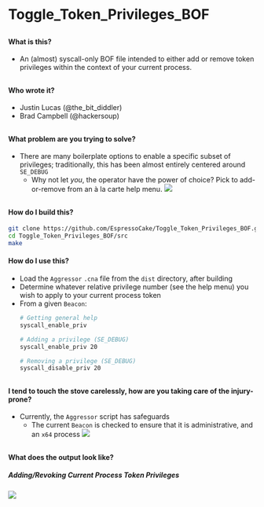 # Toggle_Token_Privileges_BOF

##
#### What is this?
- An (almost) syscall-only BOF file intended to either add or remove token privileges within the context of your current process.
##
#### Who wrote it?
- Justin Lucas  (@the_bit_diddler)
- Brad Campbell (@hackersoup)
##
#### What problem are you trying to solve?
- There are many boilerplate options to enable a specific subset of privileges; traditionally, this has been almost entirely centered around `SE_DEBUG`
    - Why not let *you*, the operator have the power of choice? Pick to add-or-remove from an à la carte help menu.
    ![](https://i.ibb.co/D9zLFdt/help-text.png)
##
#### How do I build this?
```sh
git clone https://github.com/EspressoCake/Toggle_Token_Privileges_BOF.git
cd Toggle_Token_Privileges_BOF/src
make
```

#### How do I use this?
- Load the `Aggressor` `.cna` file from the `dist` directory, after building
- Determine whatever relative privilege number (see the help menu) you wish to apply to your current process token
- From a given `Beacon`:
    ```sh
    # Getting general help
    syscall_enable_priv
    
    # Adding a privilege (SE_DEBUG)
    syscall_enable_priv 20
    
    # Removing a privilege (SE_DEBUG)
    syscall_disable_priv 20
    ```
##
#### I tend to touch the stove carelessly, how are you taking care of the injury-prone?
- Currently, the `Aggressor` script has safeguards
    - The current `Beacon` is checked to ensure that it is administrative, and an `x64` process
    ![](https://i.ibb.co/598XQSG/guardrails.png)
##
#### What does the output look like?
##### Adding/Revoking Current Process Token Privileges
![](https://i.ibb.co/8bZYQW7/rev-priv.png)



